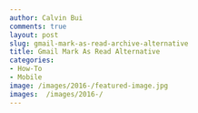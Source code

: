 ```yaml
---
author: Calvin Bui
comments: true
layout: post
slug: gmail-mark-as-read-archive-alternative
title: Gmail Mark As Read Alternative
categories:
- How-To
- Mobile
image: /images/2016-/featured-image.jpg
images:  /images/2016-/
---
```



<!-- more -->

